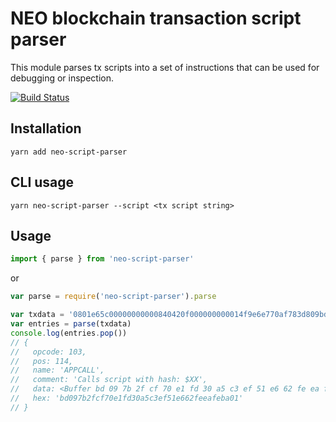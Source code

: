 # NEO blockchain transaction script parser

This module parses tx scripts into a set of instructions that can be used for debugging or inspection.

[![Build Status](https://travis-ci.org/DucaturFw/neo-script-parser.svg?branch=master)](https://travis-ci.org/DucaturFw/neo-script-parser)

## Installation

`yarn add neo-script-parser`

## CLI usage

`yarn neo-script-parser --script <tx script string>`

## Usage

```js
import { parse } from 'neo-script-parser'
```
or
```js
var parse = require('neo-script-parser').parse
```

```js
var txdata = '0801e65c00000000000840420f000000000014f9e6e770af783d809bd1a65e1bb5b6042953bcac080303000000000000209b7cffdaa674beae0f930ebe6085af9093e5fe56b34a5c220ccdcf6efc336fc514dc98759406cc2130dcd0d93c4c6e8a82b55b454456c1096d616b654f6666657267bd097b2fcf70e1fd30a5c3ef51e662feeafeba01'
var entries = parse(txdata)
console.log(entries.pop())
// {
//   opcode: 103,
//   pos: 114,
//   name: 'APPCALL',
//   comment: 'Calls script with hash: $XX',
//   data: <Buffer bd 09 7b 2f cf 70 e1 fd 30 a5 c3 ef 51 e6 62 fe ea fe ba 01>,
//   hex: 'bd097b2fcf70e1fd30a5c3ef51e662feeafeba01'
// }
```
